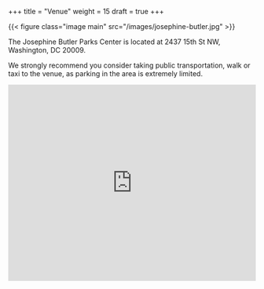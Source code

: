 +++
title = "Venue"
weight = 15
draft = true
+++

{{< figure class="image main" src="/images/josephine-butler.jpg" >}}

The Josephine Butler Parks Center is located at 2437 15th St NW, Washington, DC 20009.

We strongly recommend you consider taking public transportation, walk or taxi to the venue, as parking in the area is extremely limited.

<iframe
  width="100%"
  height="400px"
  frameborder="0" style="border:0"
  src="https://www.google.com/maps/embed/v1/place?key=AIzaSyBuaQelJ4lKBTzKe7pi9dIlUvbIyjuMy9I&q=Josephine+Butler+Parks+Center,+DC" allowfullscreen>
</iframe>

